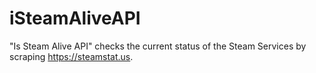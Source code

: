 # iSteamAliveAPI
"Is Steam Alive API" checks the current status of the Steam Services by scraping https://steamstat.us.
